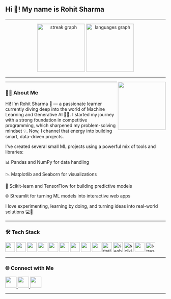 <h2 align="left">Hi 👋! My name is Rohit Sharma</h2>

---

<div align="center">
  <img src="https://github-readme-streak-stats.herokuapp.com/?user=RandomRohit-hub&theme=dracula&hide_border=false&border_radius=5" height="150" alt="streak graph" />
  <img src="https://github-readme-stats.vercel.app/api/top-langs?username=RandomRohit-hub&locale=en&hide_title=false&layout=compact&card_width=320&langs_count=5&theme=dracula&hide_border=false" height="150" alt="languages graph" />
</div>

---

<img align="right" height="150" src="https://media.tenor.com/CInh77x8tkMAAAAM/wazzup-meme.gif" />

---

### 🧑‍💻 About Me


Hi! I'm Rohit Sharma 👋 — a passionate learner currently diving deep into the world of Machine Learning and Generative AI 🤖✨.
I started my journey with a strong foundation in competitive programming, which sharpened my problem-solving mindset 💡. Now, I channel that energy into building smart, data-driven projects.

I've created several small ML projects using a powerful mix of tools and libraries:

📊 Pandas and NumPy for data handling

📉 Matplotlib and Seaborn for visualizations

🧠 Scikit-learn and TensorFlow for building predictive models

🌐 Streamlit for turning ML models into interactive web apps

I love experimenting, learning by doing, and turning ideas into real-world solutions 💻🚀

---

### 🛠️ Tech Stack

<div align="left">
  <!-- Dev -->
  <img src="https://cdn.jsdelivr.net/gh/devicons/devicon/icons/html5/html5-original.svg" height="30" />
  <img src="https://cdn.jsdelivr.net/gh/devicons/devicon/icons/css3/css3-original.svg" height="30" />
  <img src="https://cdn.jsdelivr.net/gh/devicons/devicon/icons/python/python-original.svg" height="30" />
  <img src="https://cdn.jsdelivr.net/gh/devicons/devicon/icons/amazonwebservices/amazonwebservices-original.svg" height="30" />
  <img src="https://cdn.jsdelivr.net/gh/devicons/devicon/icons/figma/figma-original.svg" height="30" />
  <img src="https://cdn.jsdelivr.net/gh/devicons/devicon/icons/intellij/intellij-original.svg" height="30" />
  <img src="https://cdn.jsdelivr.net/gh/devicons/devicon/icons/opencv/opencv-original.svg" height="30" />

  <!-- ML / Data Science -->
  <img src="https://cdn.jsdelivr.net/gh/devicons/devicon/icons/numpy/numpy-original.svg" height="30" />
  <img src="https://cdn.jsdelivr.net/gh/devicons/devicon/icons/pandas/pandas-original.svg" height="30" />
  <img src="https://upload.wikimedia.org/wikipedia/commons/thumb/8/84/Matplotlib_icon.svg/1024px-Matplotlib_icon.svg.png" height="30" alt="matplotlib logo" />
  <img src="https://seaborn.pydata.org/_static/logo-wide-lightbg.svg" height="30" alt="seaborn logo" />
  <img src="https://upload.wikimedia.org/wikipedia/commons/0/05/Scikit_learn_logo_small.svg" height="30" alt="scikit-learn logo" />
  <img src="https://cdn.jsdelivr.net/gh/devicons/devicon/icons/tensorflow/tensorflow-original.svg" height="30" />
  <img src="https://streamlit.io/images/brand/streamlit-logo-primary-colormark-darktext.svg" height="30" alt="streamlit logo" />
</div>

---

### 🌐 Connect with Me

<div align="left">
  <a href="mailto:your-email@gmail.com" target="_blank">
    <img src="https://img.shields.io/static/v1?message=Gmail&logo=gmail&label=&color=D14836&logoColor=white&labelColor=&style=for-the-badge" height="35" />
  </a>
  <a href="www.linkedin.com/in/rohit-sharma-441b20297" target="_blank">
    <img src="https://img.shields.io/static/v1?message=LinkedIn&logo=linkedin&label=&color=0077B5&logoColor=white&labelColor=&style=for-the-badge" height="35" />
  </a>
  <a href="https://share.streamlit.io/your-username/your-app" target="_blank">
    <img src="https://img.shields.io/badge/Streamlit-App-red?logo=streamlit&logoColor=white&style=for-the-badge" height="35" />
  </a>
</div>

---
